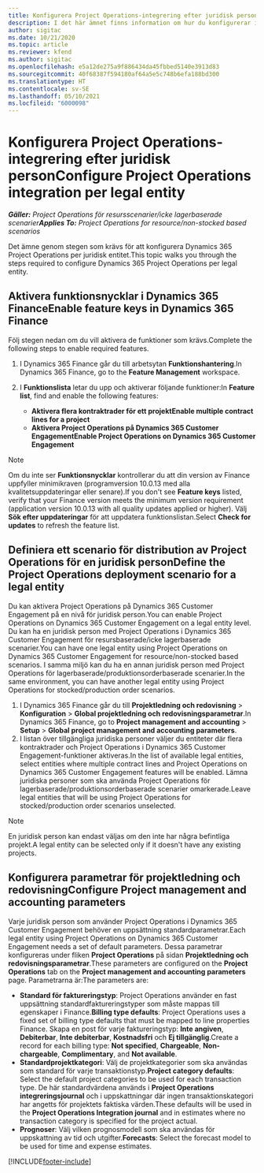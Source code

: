 ```yaml
---
title: Konfigurera Project Operations-integrering efter juridisk person
description: I det här ämnet finns information om hur du konfigurerar integrering efter juridisk person i Project Operations.
author: sigitac
ms.date: 10/21/2020
ms.topic: article
ms.reviewer: kfend
ms.author: sigitac
ms.openlocfilehash: e5a12de275a9f886434da45fbbed5140e3913d83
ms.sourcegitcommit: 40f68387f594180af64a5e5c748b6efa188bd300
ms.translationtype: HT
ms.contentlocale: sv-SE
ms.lasthandoff: 05/10/2021
ms.locfileid: "6000098"
---
```

# <a name="configure-project-operations-integration-per-legal-entity"></a><span data-ttu-id="0d735-103">Konfigurera Project Operations-integrering efter juridisk person</span><span class="sxs-lookup"><span data-stu-id="0d735-103">Configure Project Operations integration per legal entity</span></span> 

<span data-ttu-id="0d735-104">_**Gäller:** Project Operations för resursscenarier/icke lagerbaserade scenarier_</span><span class="sxs-lookup"><span data-stu-id="0d735-104">_**Applies To:** Project Operations for resource/non-stocked based scenarios_</span></span>

<span data-ttu-id="0d735-105">Det ämne genom stegen som krävs för att konfigurera Dynamics 365 Project Operations per juridisk entitet.</span><span class="sxs-lookup"><span data-stu-id="0d735-105">This topic walks you through the steps required to configure Dynamics 365 Project Operations per legal entity.</span></span>

## <a name="enable-feature-keys-in-dynamics-365-finance"></a><span data-ttu-id="0d735-106">Aktivera funktionsnycklar i Dynamics 365 Finance</span><span class="sxs-lookup"><span data-stu-id="0d735-106">Enable feature keys in Dynamics 365 Finance</span></span>

<span data-ttu-id="0d735-107">Följ stegen nedan om du vill aktivera de funktioner som krävs.</span><span class="sxs-lookup"><span data-stu-id="0d735-107">Complete the following steps to enable required features.</span></span>

1. <span data-ttu-id="0d735-108">I Dynamics 365 Finance går du till arbetsytan **Funktionshantering**.</span><span class="sxs-lookup"><span data-stu-id="0d735-108">In Dynamics 365 Finance, go to the **Feature Management** workspace.</span></span>
2. <span data-ttu-id="0d735-109">I **Funktionslista** letar du upp och aktiverar följande funktioner:</span><span class="sxs-lookup"><span data-stu-id="0d735-109">In **Feature list**, find and enable the following features:</span></span>
  
    - <span data-ttu-id="0d735-110">**Aktivera flera kontraktrader för ett projekt**</span><span class="sxs-lookup"><span data-stu-id="0d735-110">**Enable multiple contract lines for a project**</span></span>
    - <span data-ttu-id="0d735-111">**Aktivera Project Operations på Dynamics 365 Customer Engagement**</span><span class="sxs-lookup"><span data-stu-id="0d735-111">**Enable Project Operations on Dynamics 365 Customer Engagement**</span></span>

> [!NOTE]
> <span data-ttu-id="0d735-112">Om du inte ser **Funktionsnycklar** kontrollerar du att din version av Finance uppfyller minimikraven (programversion 10.0.13 med alla kvalitetsuppdateringar eller senare).</span><span class="sxs-lookup"><span data-stu-id="0d735-112">If you don't see **Feature keys** listed, verify that your Finance version meets the minimum version requirement (application version 10.0.13 with all quality updates applied or higher).</span></span> <span data-ttu-id="0d735-113">Välj **Sök efter uppdateringar** för att uppdatera funktionslistan.</span><span class="sxs-lookup"><span data-stu-id="0d735-113">Select **Check for updates** to refresh the feature list.</span></span>

## <a name="define-the-project-operations-deployment-scenario-for-a-legal-entity"></a><span data-ttu-id="0d735-114">Definiera ett scenario för distribution av Project Operations för en juridisk person</span><span class="sxs-lookup"><span data-stu-id="0d735-114">Define the Project Operations deployment scenario for a legal entity</span></span>

<span data-ttu-id="0d735-115">Du kan aktivera Project Operations på Dynamics 365 Customer Engagement på en nivå för juridisk person.</span><span class="sxs-lookup"><span data-stu-id="0d735-115">You can enable Project Operations on Dynamics 365 Customer Engagement on a legal entity level.</span></span> <span data-ttu-id="0d735-116">Du kan ha en juridisk person med Project Operations i Dynamics 365 Customer Engagement för resursbaserade/icke lagerbaserade scenarier.</span><span class="sxs-lookup"><span data-stu-id="0d735-116">You can have one legal entity using Project Operations on Dynamics 365 Customer Engagement for resource/non-stocked based scenarios.</span></span> <span data-ttu-id="0d735-117">I samma miljö kan du ha en annan juridisk person med Project Operations för lagerbaserade/produktionsorderbaserade scenarier.</span><span class="sxs-lookup"><span data-stu-id="0d735-117">In the same environment, you can have another legal entity using Project Operations for stocked/production order scenarios.</span></span>

1. <span data-ttu-id="0d735-118">I Dynamics 365 Finance går du till **Projektledning och redovisning** > **Konfiguration** > **Global projektledning och redovisningsparametrar**.</span><span class="sxs-lookup"><span data-stu-id="0d735-118">In Dynamics 365 Finance, go to **Project management and accounting** > **Setup** > **Global project management and accounting parameters**.</span></span>
2. <span data-ttu-id="0d735-119">I listan över tillgängliga juridiska personer väljer du entiteter där flera kontraktrader och Project Operations i Dynamics 365 Customer Engagement-funktioner aktiveras.</span><span class="sxs-lookup"><span data-stu-id="0d735-119">In the list of available legal entities, select entities where multiple contract lines and Project Operations on Dynamics 365 Customer Engagement features will be enabled.</span></span> <span data-ttu-id="0d735-120">Lämna juridiska personer som ska använda Project Operations för lagerbaserade/produktionsorderbaserade scenarier omarkerade.</span><span class="sxs-lookup"><span data-stu-id="0d735-120">Leave legal entities that will be using Project Operations for stocked/production order scenarios unselected.</span></span>

> [!NOTE]
> <span data-ttu-id="0d735-121">En juridisk person kan endast väljas om den inte har några befintliga projekt.</span><span class="sxs-lookup"><span data-stu-id="0d735-121">A legal entity can be selected only if it doesn't have any existing projects.</span></span>

## <a name="configure-project-management-and-accounting-parameters"></a><span data-ttu-id="0d735-122">Konfigurera parametrar för projektledning och redovisning</span><span class="sxs-lookup"><span data-stu-id="0d735-122">Configure Project management and accounting parameters</span></span>

<span data-ttu-id="0d735-123">Varje juridisk person som använder Project Operations i Dynamics 365 Customer Engagement behöver en uppsättning standardparametrar.</span><span class="sxs-lookup"><span data-stu-id="0d735-123">Each legal entity using Project Operations on Dynamics 365 Customer Engagement needs a set of default parameters.</span></span> <span data-ttu-id="0d735-124">Dessa parametrar konfigureras under fliken **Project Operations** på sidan **Projektledning och redovisningsparametrar**.</span><span class="sxs-lookup"><span data-stu-id="0d735-124">These parameters are configured on the **Project Operations** tab on the **Project management and accounting parameters** page.</span></span> <span data-ttu-id="0d735-125">Parametrarna är:</span><span class="sxs-lookup"><span data-stu-id="0d735-125">The parameters are:</span></span>

  - <span data-ttu-id="0d735-126">**Standard för faktureringstyp**: Project Operations använder en fast uppsättning standardfaktureringstyper som måste mappas till egenskaper i Finance.</span><span class="sxs-lookup"><span data-stu-id="0d735-126">**Billing type defaults**: Project Operations uses a fixed set of billing type defaults that must be mapped to line properties Finance.</span></span> <span data-ttu-id="0d735-127">Skapa en post för varje faktureringstyp: **Inte angiven**, **Debiterbar**, **Inte debiterbar**, **Kostnadsfri** och **Ej tillgänglig**.</span><span class="sxs-lookup"><span data-stu-id="0d735-127">Create a record for each billing type: **Not specified**, **Chargeable**, **Non-chargeable**, **Complimentary**, and **Not available**.</span></span>
  - <span data-ttu-id="0d735-128">**Standardprojektkategori**: Välj de projektkategorier som ska användas som standard för varje transaktionstyp.</span><span class="sxs-lookup"><span data-stu-id="0d735-128">**Project category defaults**: Select the default project categories to be used for each transaction type.</span></span> <span data-ttu-id="0d735-129">De här standardvärdena används i **Project Operations integreringsjournal** och i uppskattningar där ingen transaktionskategori har angetts för projektets faktiska värden.</span><span class="sxs-lookup"><span data-stu-id="0d735-129">These defaults will be used in the **Project Operations Integration journal** and in estimates where no transaction category is specified for the project actual.</span></span>
  - <span data-ttu-id="0d735-130">**Prognoser**: Välj vilken prognosmodell som ska användas för uppskattning av tid och utgifter.</span><span class="sxs-lookup"><span data-stu-id="0d735-130">**Forecasts**: Select the forecast model to be used for time and expense estimates.</span></span>


[!INCLUDE[footer-include](../includes/footer-banner.md)]